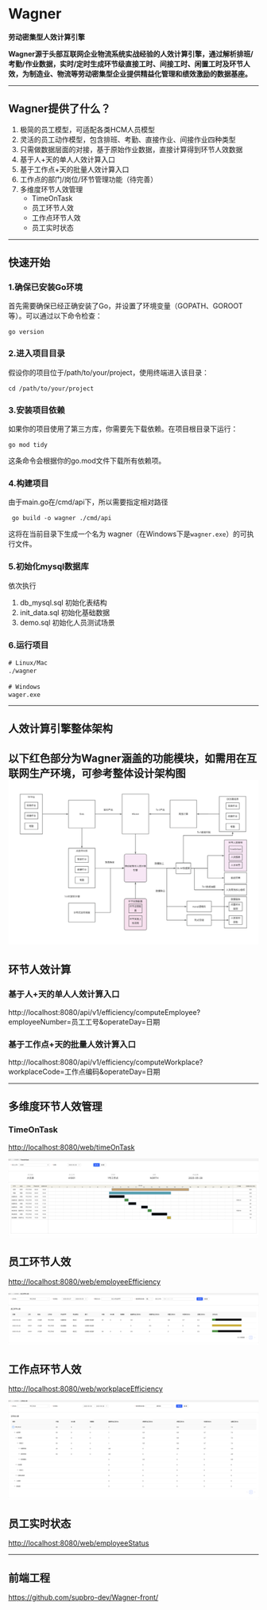 # Wagner
**劳动密集型人效计算引擎**

**Wagner源于头部互联网企业物流系统实战经验的人效计算引擎，通过解析排班/考勤/作业数据，实时/定时生成环节级直接工时、间接工时、闲置工时及环节人效，为制造业、物流等劳动密集型企业提供精益化管理和绩效激励的数据基座。**

----------

## Wagner提供了什么？
1. 极简的员工模型，可适配各类HCM人员模型
2. 灵活的员工动作模型，包含排班、考勤、直接作业、间接作业四种类型
3. 只需做数据层面的对接，基于原始作业数据，直接计算得到环节人效数据
4. 基于人+天的单人人效计算入口
5. 基于工作点+天的批量人效计算入口
6. 工作点的部门/岗位/环节管理功能（待完善）
7. 多维度环节人效管理
    - TimeOnTask
    - 员工环节人效
    - 工作点环节人效
    - 员工实时状态
----------

## 快速开始
### 1.确保已安装Go环境
首先需要确保已经正确安装了Go，并设置了环境变量（GOPATH、GOROOT等）。可以通过以下命令检查：

```shell
go version
```

### 2.进入项目目录
假设你的项目位于/path/to/your/project，使用终端进入该目录：

```shell
cd /path/to/your/project
```

### 3.安装项目依赖
如果你的项目使用了第三方库，你需要先下载依赖。在项目根目录下运行：

```shell
go mod tidy
```

这条命令会根据你的go.mod文件下载所有依赖项。

### 4.构建项目
由于main.go在/cmd/api下，所以需要指定相对路径

```shell
 go build -o wagner ./cmd/api
```

这将在当前目录下生成一个名为 wagner（在Windows下是`wagner.exe`）的可执行文件。

### 5.初始化mysql数据库
依次执行

1. db_mysql.sql 初始化表结构
2. init_data.sql 初始化基础数据
3. demo.sql 初始化人员测试场景

### 6.运行项目
```shell
# Linux/Mac
./wagner

# Windows
wager.exe
```

----------
## 人效计算引擎整体架构
以下红色部分为Wagner涵盖的功能模块，如需用在互联网生产环境，可参考整体设计架构图
![](assets/structure.png)
----------
## 环节人效计算
### 基于人+天的单人人效计算入口
http://localhost:8080/api/v1/efficiency/computeEmployee?employeeNumber=员工工号&operateDay=日期

### 基于工作点+天的批量人效计算入口
http://localhost:8080/api/v1/efficiency/computeWorkplace?workplaceCode=工作点编码&operateDay=日期

----------
## 多维度环节人效管理
### TimeOnTask
[http://localhost:8080/web/timeOnTask](http://localhost:8080/web/timeOnTask)

![](assets/timeOnTask.png)


## 员工环节人效
[http://localhost:8080/web/employeeEfficiency](http://localhost:8080/web/employeeEfficiency)

![](assets/employeeEfficiency.png)


## 工作点环节人效
[http://localhost:8080/web/workplaceEfficiency](http://localhost:8080/web/workplaceEfficiency)

![](assets/workplaceEfficiency.png)

## 员工实时状态
[http://localhost:8080/web/employeeStatus](http://localhost:8080/web/employeeStatus)

----------
## 前端工程
https://github.com/supbro-dev/Wagner-front/

